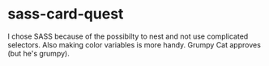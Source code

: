 # sass-card-quest

I chose SASS because of the possibilty to nest and not use complicated selectors.
Also making color variables is more handy.
Grumpy Cat approves (but he's grumpy).
